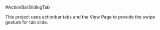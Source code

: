 #ActionBarSlidingTab

This project uses actionbar tabs and the View Page to provide the swipe gesture for tab slide.
